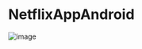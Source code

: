 # NetflixAppAndroid
![image](https://user-images.githubusercontent.com/57507219/208684011-af880b38-6ee5-4703-a290-7fe06d96711b.png)
